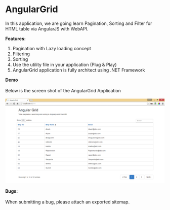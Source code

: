 # AngularGrid

In this application, we are going learn Pagination, Sorting and Filter for HTML table via AngularJS with WebAPI.


<b>Features: </b><br>
  1. Pagination with Lazy loading concept 
  2. Filtering 
  3. Sorting 
  4. Use the utility file in your application (Plug & Play) 
  5. AngularGrid application is fully architect using .NET Framework
  
<b>Demo</b><br><br>
Below is the screen shot of the AngularGrid Application<br><br>
<img src="https://raw.githubusercontent.com/Amitpnk/AngularGrid/master/Screenshot.png" alt="Screenshot of AngularGrid"/>


<b>Bugs: </b><br><br>
  When submitting a bug, please attach an exported sitemap.
